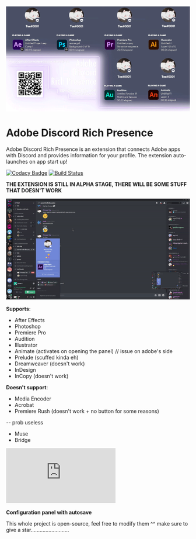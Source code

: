 ![](demo/demo.gif)
# Adobe Discord Rich Presence

Adobe Discord Rich Presence is an extension that connects Adobe apps with Discord and provides information for your profile. The extension auto-launches on app start up!

[![Codacy Badge](https://app.codacy.com/project/badge/Grade/14e27cba3be44af2b1128fc7e2a332e2)](https://www.codacy.com/manual/Tee/adobe-discord-rpc/dashboard?utm_source=github.com&amp;utm_medium=referral&amp;utm_content=lolitee/adobe-discord-rpc&amp;utm_campaign=Badge_Grade) [![Build Status](https://travis-ci.org/lolitee/adobe-discord-rpc.png?branch=master)](https://travis-ci.org/lolitee/adobe-discord-rpc)

**THE EXTENSION IS STILL IN ALPHA STAGE, THERE WILL BE SOME STUFF THAT DOESN'T WORK**

![](demo/preview.gif)

**Supports**:
- After Effects
- Photoshop
- Premiere Pro
- Audition
- Illustrator
- Animate (activates on opening the panel) // issue on adobe's side
- Prelude (scuffed kinda eh)
- Dreamweaver (doesn't work)
- InDesign
- InCopy (doesn't work)

**Doesn't support**:
- Media Encoder
- Acrobat
- Premiere Rush (doesn't work + no button for some reasons)

-- prob useless
- Muse
- Bridge

![Installation guide](https://github.com/lolitee/adobe-discord-rpc/blob/master/GUIDE.md)

**Configuration panel with autosave**

This whole project is open-source, feel free to modify them ^^
make sure to give a star..........................
